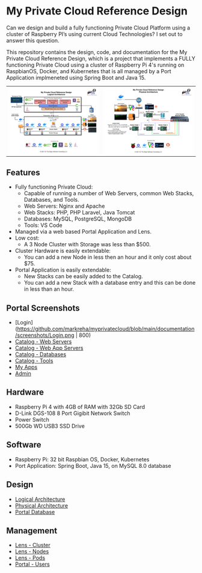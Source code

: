 # My Private Cloud Reference Design
Can we design and build a fully functioning Private Cloud Platform using a cluster of Raspberry PI’s using current Cloud Technologies? I set out to answer this question.

This repository contains the design, code, and documentation for the My Private Cloud Reference Design, which is a project that implements a FULLY functioning Private Cloud using a cluster of Raspberry Pi 4's running on RaspbianOS, Docker, and Kubernetes that is all managed by a Port Application implmeneted using Spring Boot and Java 15.

<table>
    <tr>
        <td><img src="https://github.com/markreha/myprivatecloud/blob/main/documentation/design/Logical%20Architecture.png" alt="My Private Cloud Logical Architecture"/></td>
         <td><img src="https://github.com/markreha/myprivatecloud/blob/main/documentation/design/Physical%20Architecture.png" alt="My Private Cloud Physical Architecture"/></td>
    </tr>
</table>

## Features
- Fully functioning Private Cloud:
    - Capable of running a number of Web Servers, common Web Stacks, Databases, and Tools.
    - Web Servers: Nginx and Apache
    - Web Stacks: PHP, PHP Laravel, Java Tomcat
    - Databases: MySQL, PostgreSQL, MongoDB
    - Tools: VS Code
- Managed via a web based Portal Application and Lens.
- Low cost:
    - A 3 Node Cluster with Storage was less than $500.
- Cluster Hardware is easily extendable:
    - You can add a new Node in less then an hour and it only cost about $75.
- Portal Application is easily extendable:
    - New Stacks can be easily added to the Catalog.
    - You can add a new Stack with a database entry and this can be done in less than an hour.
## Portal Screenshots
- [Login](https://github.com/markreha/myprivatecloud/blob/main/documentation/screenshots/Login.png | 800)
- [Catalog - Web Servers](https://github.com/markreha/myprivatecloud/blob/main/documentation/screenshots/Catalog1.png)
- [Catalog - Web App Servers](https://github.com/markreha/myprivatecloud/blob/main/documentation/screenshots/Catalog2.png)
- [Catalog - Databases](https://github.com/markreha/myprivatecloud/blob/main/documentation/screenshots/Catalog3.png)
- [Catalog - Tools](https://github.com/markreha/myprivatecloud/blob/main/documentation/screenshots/Catalog4.png)
- [My Apps](https://github.com/markreha/myprivatecloud/blob/main/documentation/screenshots/MyApps1.png)
- [Admin](https://github.com/markreha/myprivatecloud/blob/main/documentation/screenshots/Admin1.png)
## Hardware
- Raspberry Pi 4 with 4GB of RAM with 32Gb SD Card
- D-Link DGS-108 8 Port Gigibit Network Switch
- Power Switch
- 500Gb WD USB3 SSD Drive
## Software
- Raspberry Pi: 32 bit Raspbian OS, Docker, Kubernetes
- Port Application: Spring Boot, Java 15, on MySQL 8.0 database
## Design
- [Logical Architecture](https://github.com/markreha/myprivatecloud/blob/main/documentation/design/Logical%20Architecture.png)
- [Physical Architecture](https://github.com/markreha/myprivatecloud/blob/main/documentation/design/Physical%20Architecture.png)
- [Portal Database](https://github.com/markreha/myprivatecloud/blob/main/documentation/design/ER%20Database%20Diagram.png)
## Management
- [Lens - Cluster](https://github.com/markreha/myprivatecloud/blob/main/documentation/screenshots/Lens1.png)
- [Lens - Nodes](https://github.com/markreha/myprivatecloud/blob/main/documentation/screenshots/Lens2.png)
- [Lens - Pods](https://github.com/markreha/myprivatecloud/blob/main/documentation/screenshots/Lens3.png)
- [Portal - Users](https://github.com/markreha/myprivatecloud/blob/main/documentation/screenshots/Admin1.png)



